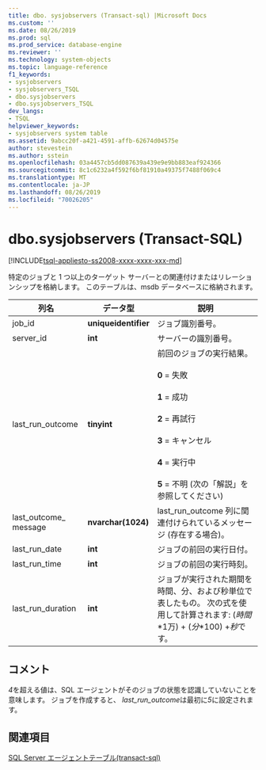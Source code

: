 ```yaml
---
title: dbo. sysjobservers (Transact-sql) |Microsoft Docs
ms.custom: ''
ms.date: 08/26/2019
ms.prod: sql
ms.prod_service: database-engine
ms.reviewer: ''
ms.technology: system-objects
ms.topic: language-reference
f1_keywords:
- sysjobservers
- sysjobservers_TSQL
- dbo.sysjobservers
- dbo.sysjobservers_TSQL
dev_langs:
- TSQL
helpviewer_keywords:
- sysjobservers system table
ms.assetid: 9abcc20f-a421-4591-affb-62674d04575e
author: stevestein
ms.author: sstein
ms.openlocfilehash: 03a4457cb5dd087639a439e9e9bb883eaf924366
ms.sourcegitcommit: 8c1c6232a4f592f6bf81910a49375f7488f069c4
ms.translationtype: MT
ms.contentlocale: ja-JP
ms.lasthandoff: 08/26/2019
ms.locfileid: "70026205"
---
```

# <a name="dbosysjobservers-transact-sql"></a>dbo.sysjobservers (Transact-SQL)
[!INCLUDE[tsql-appliesto-ss2008-xxxx-xxxx-xxx-md](../../includes/tsql-appliesto-ss2008-xxxx-xxxx-xxx-md.md)]

特定のジョブと 1 つ以上のターゲット サーバーとの関連付けまたはリレーションシップを格納します。 このテーブルは、msdb データベースに格納されます。
  
|列名|データ型|説明|  
|-----------------|---------------|-----------------|  
|job_id|**uniqueidentifier**|ジョブ識別番号。|  
|server_id|**int**|サーバーの識別番号。|  
|last_run_outcome|**tinyint**|前回のジョブの実行結果。<br /><br /> **0** = 失敗<br /><br /> **1** = 成功<br /><br /> **2** = 再試行<br /><br /> **3** = キャンセル<br /><br /> **4** = 実行中<br /><br /> **5** = 不明 (次の「解説」を参照してください) |  
|last_outcome_ message|**nvarchar(1024)**|last_run_outcome 列に関連付けられているメッセージ (存在する場合)。|  
|last_run_date|**int**|ジョブの前回の実行日付。|  
|last_run_time|**int**|ジョブの前回の実行時刻。|  
|last_run_duration|**int**|ジョブが実行された期間を時間、分、および秒単位で表したもの。 次の式を使用して計算されます: (*時間*\*1万) + (*分*\*100) +*秒*です。|  


## <a name="remarks"></a>コメント

*4*を超える値は、SQL エージェントがそのジョブの状態を認識していないことを意味します。 ジョブを作成すると、 *last_run_outcome*は最初に*5*に設定されます。


## <a name="see-also"></a>関連項目

[SQL Server エージェントテーブル&#40;transact-sql&#41;](../../relational-databases/system-tables/sql-server-agent-tables-transact-sql.md)  
